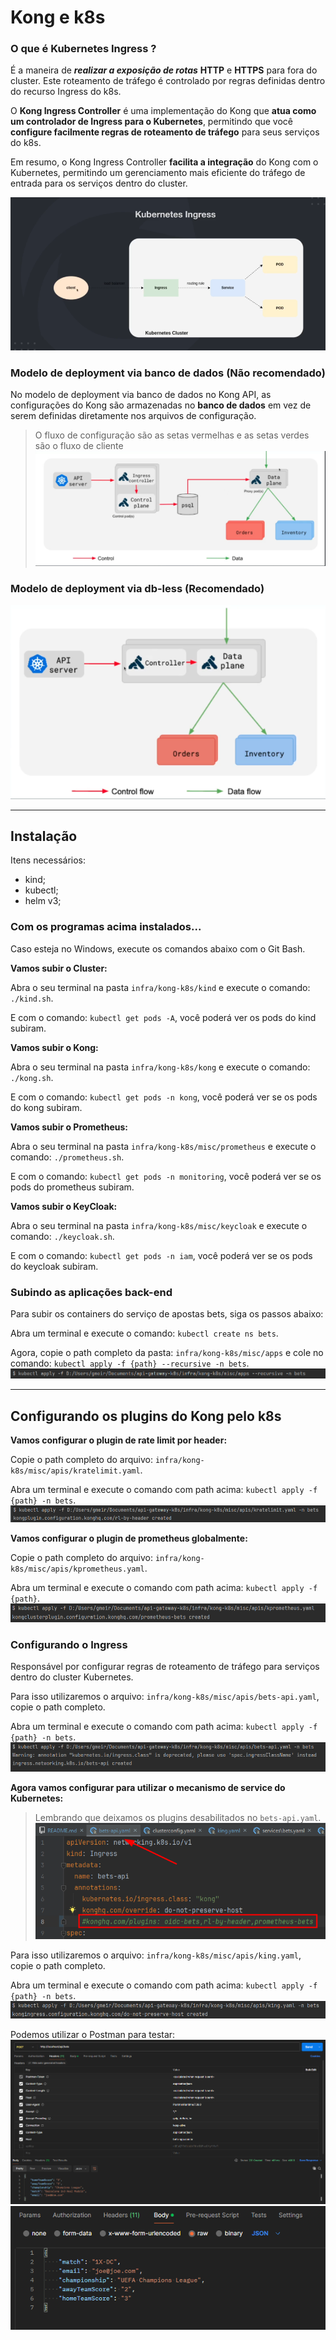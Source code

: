 # Kong e k8s

### O que é Kubernetes Ingress ?

É a maneira de _**realizar a exposição de rotas**_ **HTTP** e **HTTPS** para fora do cluster. Este roteamento de tráfego é controlado
por regras definidas dentro do recurso Ingress do k8s.

O **Kong Ingress Controller** é uma implementação do Kong que **atua como um controlador de Ingress para o Kubernetes**,
permitindo que você **configure facilmente regras de roteamento de tráfego** para seus serviços do k8s.

Em resumo, o Kong Ingress Controller **facilita a integração** do Kong com o Kubernetes, permitindo um gerenciamento mais
eficiente do tráfego de entrada para os serviços dentro do cluster.

![img.png](readme_images/img.png)

### Modelo de deployment via banco de dados (Não recomendado)

No modelo de deployment via banco de dados no Kong API, as configurações do Kong são armazenadas no **banco
de dados** em vez de serem definidas diretamente nos arquivos de configuração.
> O fluxo de configuração são as setas vermelhas e as setas verdes são o fluxo de cliente
![img_1.png](readme_images/img_1.png)

### Modelo de deployment via db-less (Recomendado)
![img_2.png](readme_images/img_2.png)

---

## Instalação

Itens necessários:

- kind;
- kubectl;
- helm v3;

### Com os programas acima instalados...

Caso esteja no Windows, execute os comandos abaixo com o Git Bash.

**Vamos subir o Cluster:**

Abra o seu terminal na pasta `infra/kong-k8s/kind` e execute o comando: `./kind.sh`.

E com o comando: `kubectl get pods -A`, você poderá ver os pods do kind subiram.

**Vamos subir o Kong:**

Abra o seu terminal na pasta `infra/kong-k8s/kong` e execute o comando: `./kong.sh`.

E com o comando: `kubectl get pods -n kong`, você poderá ver se os pods do kong subiram.

**Vamos subir o Prometheus:**

Abra o seu terminal na pasta `infra/kong-k8s/misc/prometheus` e execute o comando: `./prometheus.sh`.

E com o comando: `kubectl get pods -n monitoring`, você poderá ver se os pods do prometheus subiram.

**Vamos subir o KeyCloak:**

Abra o seu terminal na pasta `infra/kong-k8s/misc/keycloak` e execute o comando: `./keycloak.sh`.

E com o comando: `kubectl get pods -n iam`, você poderá ver se os pods do keycloak subiram.

### Subindo as aplicações back-end

Para subir os containers do serviço de apostas bets, siga os passos abaixo:

Abra um terminal e execute o comando: `kubectl create ns bets`.

Agora, copie o path completo da pasta: `infra/kong-k8s/misc/apps` e cole no comando:
`kubectl apply -f {path} --recursive -n bets`.
![img_3.png](readme_images/img_3.png)

---

## Configurando os plugins do Kong pelo k8s

**Vamos configurar o plugin de rate limit por header:**

Copie o path completo do arquivo: `infra/kong-k8s/misc/apis/kratelimit.yaml`.

Abra um terminal  e execute o comando com path acima: `kubectl apply -f {path} -n bets`.
![img_4.png](readme_images/img_4.png)

**Vamos configurar o plugin de prometheus globalmente:**

Copie o path completo do arquivo: `infra/kong-k8s/misc/apis/kprometheus.yaml`.

Abra um terminal e execute o comando com path acima: `kubectl apply -f {path}`.
![img_5.png](readme_images/img_5.png)

### Configurando o Ingress

Responsável por configurar regras de roteamento de tráfego para serviços dentro do cluster Kubernetes.

Para isso utilizaremos o arquivo: `infra/kong-k8s/misc/apis/bets-api.yaml`, copie o path completo.

Abra um terminal e execute o comando com path acima: `kubectl apply -f {path} -n bets`.
![img_6.png](readme_images/img_6.png)

**Agora vamos configurar para utilizar o mecanismo de service do Kubernetes:**

> Lembrando que deixamos os plugins desabilitados no `bets-api.yaml`.
> ![img_10.png](readme_images/img_10.png)

Para isso utilizaremos o arquivo: `infra/kong-k8s/misc/apis/king.yaml`, copie o path completo.

Abra um terminal e execute o comando com path acima: `kubectl apply -f {path} -n bets`.
![img_7.png](readme_images/img_7.png)

Podemos utilizar o Postman para testar:
![img_8.png](readme_images/img_8.png)![img_9.png](readme_images/img_9.png)